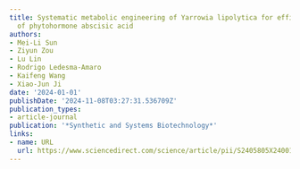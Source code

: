 ```yaml
---
title: Systematic metabolic engineering of Yarrowia lipolytica for efficient production
  of phytohormone abscisic acid
authors:
- Mei-Li Sun
- Ziyun Zou
- Lu Lin
- Rodrigo Ledesma-Amaro
- Kaifeng Wang
- Xiao-Jun Ji
date: '2024-01-01'
publishDate: '2024-11-08T03:27:31.536709Z'
publication_types:
- article-journal
publication: '*Synthetic and Systems Biotechnology*'
links:
- name: URL
  url: https://www.sciencedirect.com/science/article/pii/S2405805X24001340
---
```


